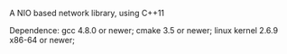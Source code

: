 A NIO based network library, using C++11

Dependence:
gcc 4.8.0 or newer;
cmake 3.5 or newer;
linux kernel 2.6.9 x86-64 or newer;
                                             
